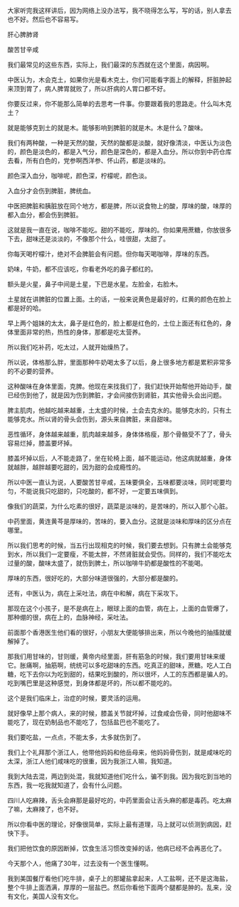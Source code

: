 大家听完我这样讲后，因为网络上没办法写，我不晓得怎么写，写的话，别人拿去也不好。然后也不容易写。

肝心脾肺肾

酸苦甘辛咸

我们最常见的这些东西，实际上，我们最深的东西就在这个里面，病因啊。

中医认为，木会克土，如果你光是看木克土，你们可能看字面上的解释，肝脏肿起来顶到胃了，病人脾胃就败了，所以肝病的人胃口都不好。

你要反过来，你不能那么简单的去思考一件事。你要跟着我的思路走。什么叫木克土？

就是能够克到土的就是木。能够影响到脾脏的就是木。木是什么？酸味。

我们有两种酸，一种是天然的酸，天然的酸都是淡酸，就好像清淡，中医认为淡色的，颜色是淡色的，都是入气分，颜色是深色的，都是入血分。所以你到中药仓库去看，所有白色的，党参啊西洋参、怀山药，都是淡味的。

颜色深入血分，咖啡呢，颜色深，柠檬呢，颜色淡。

入血分才会伤到脾脏，脾统血。

中医把脾脏和胰脏放在同个地方，都是脾，所以说食物上的酸，厚味的酸，味厚的都入血分，都会伤到脾脏。

这就是我一直在说，咖啡不能吃。甜的不能吃，厚味的。你如果用蔗糖，你放很多下去，甜味还是淡淡的，不像那个什么，哇很甜，太甜了。

你每天喝柠檬汁，绝对不会脾脏会有问题。但你每天喝咖啡，厚味的东西。

奶味，牛奶，都不应该吃，你看老外吃的鼻子都红的。

额头是火星，鼻子中间是土星，下巴是水星。左脸金，右脸木。

土星就在讲脾脏的位置上面。土的话，一般来说黄色是最好的，红黄的颜色在脸上都是好的哈。

早上两个姐妹的太太，鼻子是红色的，脸上都是红色的，土位上面还有红色的，身体里面非常的热，热性的身体，那都是吃太营养。

所以我们吃补药，吃太过，人就开始燥热了。

所以说，体格那么胖，里面那种牛奶喝太多了以后，身上很多地方都是累积非常多的不必要的营养。

这种酸味在身体里面，克脾。他现在来找我们了，我们赶快开始帮他开始动手，酸已经伤到他了，就是因为伤到脾脏，才会间接伤到肾脏，其实他骨头会出问题。

脾主肌肉，他越吃越来越重，土太盛的时候，土会去克水的。能够克水的，只有土能够克水。所以肾的骨头会伤到，源头来自脾脏，来自甜味。

恶性循环，身体越来越重，肌肉越来越多，身体体格瘦，那个骨骼受不了了，骨头容易烂掉，膝盖要坏掉。

膝盖坏掉以后，人不能走路了，坐在轮椅上面，越不能运动，他这病就越重，身体就越胖，越胖越要吃甜的，因为甜的会成瘾性的。

所以中医一直认为说，人要酸苦甘辛咸，五味要俱全，五味都要淡味，同时呢要均匀，不能说我只吃甜的，只吃酸的，都不好，一定要五味俱到。

像我们的蔬菜，为什么吃素的很好，蔬菜是淡味的，是苦味的，所以入那个心脏。

中药里面，黄连黄芩是厚味的，苦味的，要入血分。这就是淡味和厚味的区分点在哪里。

所以我们思考的时候，当五行出现相克的时候，我们要去想到。只有脾土会能够克到水，所以我们一定要瘦，不能太胖，不然肾脏就会受伤。同样的，我们不能吃太过量的酸，酸味太盛了，就伤到脾土，所以咖啡牛奶都是酸性的不能喝。

厚味的东西，很好吃的，大部分味道很强的，大部分都是酸的。

还有，中医认为，病在上采吐法，病在中和解，病在下采攻下。

那现在这个小孩子，是不是病在上，眼球上面的血管，病在上，上面的血管爆了，那种绷的很，病在上的，血脉神经，采吐法。

前面那个香港医生他们看的很好，小朋友大便能够排出来，所以今晚他的抽搐就缓解掉了。

那我们用甘味的，甘则缓，黄帝内经里面，肝有筋急的时候，我们要用甘味来缓它。胀痛啊，抽筋啊，统统可以多吃甜味的东西。吃真正的甜味，蔗糖。吃人工白糖，吃下去你以为吃到甜的，结果吃到酸的，所以很坏，人工的东西都是骗人的。吃到嘴巴里是这种感觉，到身体都是坏的，所以都不能吃的。

这个是我们临床上，治症的时候，要灵活的运用。

就好像早上那个病人，来的时候，膝盖关节就坏掉，过食咸会伤骨，同时他甜味不能吃了，现在奶制品也不能吃了，包括盐巴也不能吃了。

我们要吃盐，一点点，不能太多，太多就伤到了。

我们上个礼拜那个浙江人，他带他妈妈和他岳母来，他妈妈骨伤到，就是咸味吃的太深，浙江人他们咸味吃的很重，因为我浙江人嘛，我知道。

我到大陆去混，两边到处混，我就知道他们吃什么，骗不到我。因为我吃到当地的东西，我一吃我就知道了，会有什么问题。

四川人吃麻辣，舌头会麻那是最好吃的，中药里面会让舌头麻的都是毒药。吃太麻了嘛，太麻辣了，也不好。

所以你看中医的理论，好像很简单，实际上最有道理，马上就可以侦测到病因，赶快下手。

我们把他饮食的原因断掉，饮食生活习惯改变掉的话，他病已经不会再恶化了。

今天那个人，他痛了30年，过去没有一个医生懂啊。

我到美国餐厅看他们吃牛排，桌子上的那罐盐拿起来，人工盐啊，还不是这海盐，整个牛排上面洒满，厚厚的一层盐巴。然后你看他下面两个腿都是肿的。乱来，没有文化，美国人没有文化。